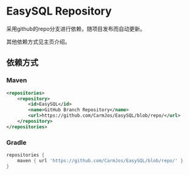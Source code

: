 # EasySQL Repository

采用github的repo分支进行依赖，随项目发布而自动更新。

其他依赖方式见主页介绍。

## 依赖方式

### Maven

```xml
<repositories>
    <repository>
        <id>EasySQL</id>
        <name>GitHub Branch Repository</name>
        <url>https://github.com/CarmJos/EasySQL/blob/repo/</url>
    </repository>
</repositories>
```

### Gradle

```groovy
repositories {
    maven { url 'https://github.com/CarmJos/EasySQL/blob/repo/' }
}
```